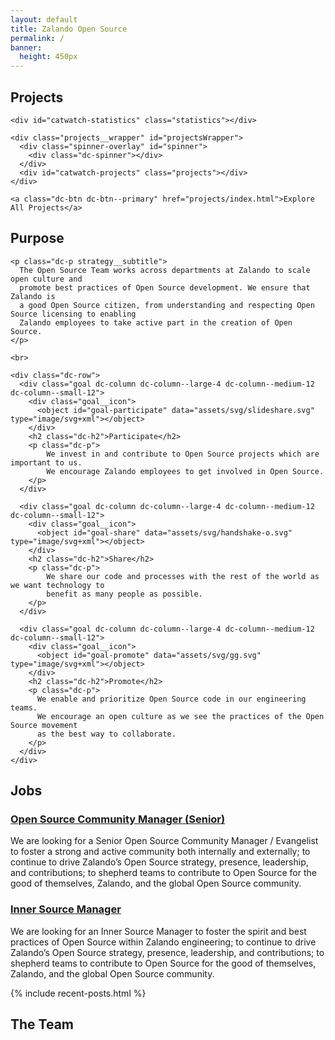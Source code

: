 ```yaml
---
layout: default
title: Zalando Open Source
permalink: /
banner:
  height: 450px
---
```


<section class="dc--text-center page-section page-section--padding page-section--background-white" id="os-projects">
  <div class="dc-container dc-container--limited">
    <h1 class="dc-h1 page-section__header">Projects</h1>

    <div id="catwatch-statistics" class="statistics"></div>

    <div class="projects__wrapper" id="projectsWrapper">
      <div class="spinner-overlay" id="spinner">
        <div class="dc-spinner"></div>
      </div>
      <div id="catwatch-projects" class="projects"></div>
    </div>

    <a class="dc-btn dc-btn--primary" href="projects/index.html">Explore All Projects</a>

  </div>
</section>

<section class="dc--text-center page-section page-section--padding page-section--background page-section--background-gradient strategy" id="os-goals">
  <div class="dc-container dc-container--limited">
    <h1 class="dc-h1 page-section__header">
      Purpose
    </h1>

    <p class="dc-p strategy__subtitle">
      The Open Source Team works across departments at Zalando to scale open culture and
      promote best practices of Open Source development. We ensure that Zalando is
      a good Open Source citizen, from understanding and respecting Open Source licensing to enabling
      Zalando employees to take active part in the creation of Open Source.
    </p>

    <br>

    <div class="dc-row">
      <div class="goal dc-column dc-column--large-4 dc-column--medium-12 dc-column--small-12">
        <div class="goal__icon">
          <object id="goal-participate" data="assets/svg/slideshare.svg" type="image/svg+xml"></object>
        </div>
        <h2 class="dc-h2">Participate</h2>
        <p class="dc-p">
            We invest in and contribute to Open Source projects which are important to us.
            We encourage Zalando employees to get involved in Open Source.
        </p>
      </div>

      <div class="goal dc-column dc-column--large-4 dc-column--medium-12 dc-column--small-12">
        <div class="goal__icon">
          <object id="goal-share" data="assets/svg/handshake-o.svg" type="image/svg+xml"></object>
        </div>
        <h2 class="dc-h2">Share</h2>
        <p class="dc-p">
            We share our code and processes with the rest of the world as we want technology to
            benefit as many people as possible.
        </p>
      </div>

      <div class="goal dc-column dc-column--large-4 dc-column--medium-12 dc-column--small-12">
        <div class="goal__icon">
          <object id="goal-promote" data="assets/svg/gg.svg" type="image/svg+xml"></object>
        </div>
        <h2 class="dc-h2">Promote</h2>
        <p class="dc-p">
          We enable and prioritize Open Source code in our engineering teams.
          We encourage an open culture as we see the practices of the Open Source movement
          as the best way to collaborate.
        </p>
      </div>
    </div>

  </div>
</section>

<section class="page-section page-section--padding page-section--background-white jobs" id="os-jobs">
  <div class="dc-container dc-container--limited">
    <h1 class="dc-h1 page-section__header page-section__header--center">Jobs</h1>
    <div class="dc-row job">
      <h3 class="dc-h2">
        <a href="https://jobs.zalando.com/jobs/965101-open-source-community-manager-senior/" target="_blank">
          Open Source Community Manager (Senior)
        </a>
      </h3>
      <p class="dc-p">We are looking for a Senior Open Source Community Manager / Evangelist to foster a strong and active community both internally and externally; to continue to drive Zalando’s Open Source strategy, presence, leadership, and contributions; to shepherd teams to contribute to Open Source for the good of themselves, Zalando, and the global Open Source community.</p>
    </div>
    <div class="dc-divider"></div>
    <div class="dc-row job">
      <h3 class="dc-h2">
        <a href="https://jobs.zalando.com/jobs/1108784-inner-source-manager/" target="_blank">
          Inner Source Manager
        </a>
      </h3>
      <p class="dc-p">We are looking for an Inner Source Manager to foster the spirit and best practices of Open Source within Zalando engineering; to continue to drive Zalando’s Open Source strategy, presence, leadership, and contributions; to shepherd teams to contribute to Open Source for the good of themselves, Zalando, and the global Open Source community.</p>
    </div>
  </div>
</section>

{% include recent-posts.html %}

<section class="dc--text-center page-section page-section--padding page-section--background-white team" id="os-team">
  <div class="dc-container dc-container--limited">
    <h1 class="dc-h1 page-section__header">The Team</h1>
    <div id="os-team-data" class="users"></div>
  </div>
</section>

<script src="{{ 'components/user.js' | relative_url }}" type="text/javascript"></script>

<script type="text/javascript">
  async function init() {
    await displayStatistics();
    await displayProjects();
    displayTeam();
  }
  
  init();
</script>
